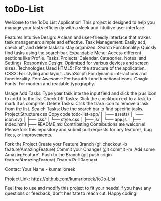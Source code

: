 # toDo-List
Welcome to the ToDo List Application! This project is designed to help you manage your tasks efficiently with a sleek and intuitive user interface.

Features
Intuitive Design: A clean and user-friendly interface that makes task management simple and effective.
Task Management: Easily add, check off, and delete tasks to stay organized.
Search Functionality: Quickly find tasks using the search bar.
Expandable Menu: Access different sections like Profile, Tasks, Projects, Calendar, Categories, Notes, and Settings.
Responsive Design: Optimized for various devices and screen sizes.
Technologies Used
HTML5: For the structure of the application.
CSS3: For styling and layout.
JavaScript: For dynamic interactions and functionality.
Font Awesome: For beautiful and functional icons.
Google Fonts: For modern and readable typography.


Usage
Add Tasks: Type your task into the input field and click the plus icon to add it to the list.
Check Off Tasks: Click the checkbox next to a task to mark it as complete.
Delete Tasks: Click the trash icon to remove a task from the list.
Search Tasks: Use the search bar to find specific tasks.
Project Structure
css
Copy code
todo-list-app/
│
├── assets/
│   └── icon.svg
│
├── css/
│   └── style.css
│
├── js/
│   └── app.js
│
├── index.html
├── README.md
Contributing
Contributions are welcome! Please fork this repository and submit pull requests for any features, bug fixes, or improvements.

Fork the Project
Create your Feature Branch (git checkout -b feature/AmazingFeature)
Commit your Changes (git commit -m 'Add some AmazingFeature')
Push to the Branch (git push origin feature/AmazingFeature)
Open a Pull Request

Contact
Your Name - kumar loreek

Project Link: https://github.com/kumarloreek/toDo-List

Feel free to use and modify this project to fit your needs! If you have any questions or feedback, don't hesitate to reach out. Happy coding!
